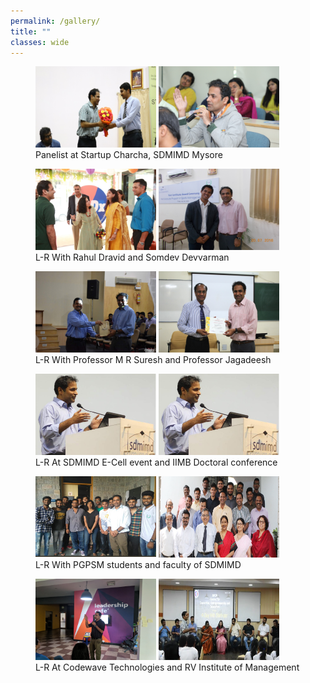 ```yaml
---
permalink: /gallery/
title: ""
classes: wide
---
```

<figure>
    <a href="/assets/images/gallery/7.JPG"><img src="/assets/images/gallery/7.JPG" width="193" height="130"></a>
    <a href="/assets/images/gallery/8.JPG"><img src="/assets/images/gallery/2.JPG" width="193" height="130"></a>
    <figcaption>Panelist at Startup Charcha, SDMIMD Mysore</figcaption>
</figure>
<figure>
    <a href="/assets/images/gallery/3.JPG"><img src="/assets/images/gallery/3.JPG" width="193" height="130"></a>
    <a href="/assets/images/gallery/5.JPG"><img src="/assets/images/gallery/5.JPG" width="193" height="130"></a>
    <figcaption>L-R With Rahul Dravid and Somdev Devvarman</figcaption>
</figure>
<figure class="half">
    <a href="/assets/images/gallery/4.jpg"><img src="/assets/images/gallery/4.jpg" width="193" height="130"></a>
    <a href="/assets/images/gallery/9.jpg"><img src="/assets/images/gallery/9.jpg" width="193" height="130"></a>
    <figcaption>L-R With Professor M R Suresh and Professor Jagadeesh </figcaption>
</figure>
<figure class="half">
    <a href="/assets/images/gallery/17.png"><img src="/assets/images/gallery/17.png" width="193" height="130"></a>
    <a href="/assets/images/gallery/1.JPG"><img src="/assets/images/gallery/1.JPG" width="193" height="130"></a>
    <figcaption>L-R At SDMIMD E-Cell event and IIMB Doctoral conference</figcaption>
</figure>
<figure class="half">
    <a href="/assets/images/gallery/6.png"><img src="/assets/images/gallery/6.png" width="193" height="130"></a>
    <a href="/assets/images/gallery/11.png"><img src="/assets/images/gallery/11.png" width="193" height="130"></a>
    <figcaption>L-R With PGPSM students and faculty of SDMIMD</figcaption>
</figure>
<figure class="half">
    <a href="/assets/images/gallery/10.jpg"><img src="/assets/images/gallery/10.jpg" width="193" height="130"></a>
    <a href="/assets/images/gallery/12.png"><img src="/assets/images/gallery/12.png" width="193" height="130"></a>
    <figcaption>L-R At Codewave Technologies and RV Institute of Management</figcaption>
</figure>